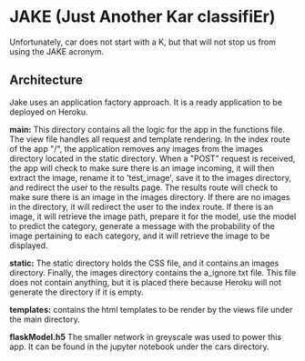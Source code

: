 # JAKE (Just Another Kar classifiEr)
Unfortunately, car does not start with a K, but that will not stop us from using the JAKE acronym.

## Architecture
Jake uses an application factory approach. It is a ready application to be deployed on Heroku.

**main:** This directory contains all the logic for the app in the functions file. The view file handles all request and template rendering. In the index route of the app "/", the application removes any images from the images directory located in the static directory. When a "POST" request is received, the app will check to make sure there is an image incoming, it will then extract the image, rename it to 'test_image', save it to the images directory, and redirect the user to the results page. The results route will check to make sure there is an image in the images directory. If there are no images in the directory, it will redirect the user to the index route. If there is an image, it will retrieve the image path, prepare it for the model, use the model to predict the category, generate a message with the probability of the image pertaining to each category, and it will retrieve the image to be displayed. 

**static:** The static directory holds the CSS file, and it contains an images directory. Finally, the images directory contains the a_ignore.txt file. This file does not contain anything, but it is placed there because Heroku will not generate the directory if it is empty.

**templates:** contains the html templates to be render by the views file under the main directory.

**flaskModel.h5** The smaller network in greyscale was used to power this app. It can be found in the jupyter notebook under the cars directory.


